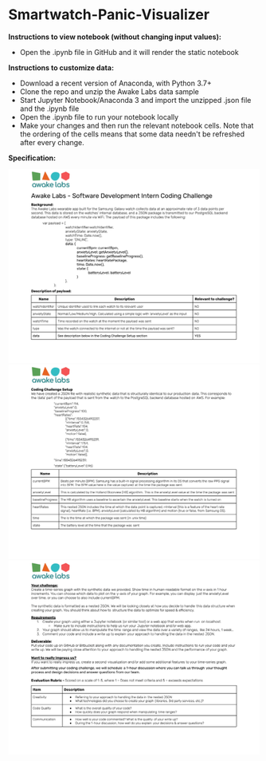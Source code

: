 # Smartwatch-Panic-Visualizer

**Instructions to view notebook (without changing input values):**

+ Open the .ipynb file in GitHub and it will render the static notebook

**Instructions to customize data:**

+ Download a recent version of Anaconda, with Python 3.7+
+ Clone the repo and unzip the Awake Labs data sample
+ Start Jupyter Notebook/Anaconda 3 and import the unzipped .json file and the .ipynb file
+ Open the .ipynb file to run your notebook locally
+ Make your changes and then run the relevant notebook cells. Note that the ordering of the cells means that some data needn't be refreshed after every change.

**Specification:**

![spec_1](https://github.com/Turboscient/Smartwatch-Panic-Visualizer/blob/main/Software%20Dev%20Intern%20Coding%20Challenge.docx-1.png)
![spec_2](https://github.com/Turboscient/Smartwatch-Panic-Visualizer/blob/main/Software%20Dev%20Intern%20Coding%20Challenge.docx-2.png)
![spec_3](https://github.com/Turboscient/Smartwatch-Panic-Visualizer/blob/main/Software%20Dev%20Intern%20Coding%20Challenge.docx-3.png)
